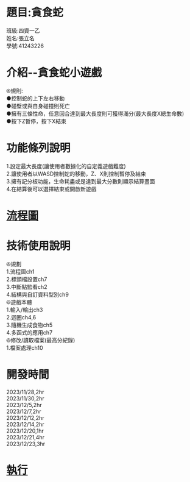 # 題目:貪食蛇  
班級:四資一乙  
姓名:張立名  
學號:41243226   
# 介紹--貪食蛇小遊戲    
⦾規則:  
●控制蛇的上下左右移動  
●碰壁或與自身碰撞則死亡  
●擁有三條性命，任意回合達到最大長度則可獲得滿分(最大長度X總生命數)  
●按下Z暫停，按下X結束  
#  功能條列說明  
1.設定最大長度(讓使用者數據化的自定義遊戲難度)  
2.讓使用者以WASD控制蛇的移動，Z、X則控制暫停及結束  
3.擁有記分板功能，生命耗盡或是達到最大分數則顯示結算畫面  
4.在結算後可以選擇結束或開啟新遊戲  
#  [流程圖](https://github.com/mingchang2005/snake/blob/master/%E6%B5%81%E7%A8%8B%E5%9C%96.pdf)  
#  技術使用說明
⦾規劃  
1.流程圖ch1   
2.標頭檔設置ch7  
3.中斷點監看ch2  
4.結構與自訂資料型別ch9  
⦾遊戲本體  
1.輸入/輸出ch3  
2.迴圈ch4,6  
3.隨機生成食物ch5  
4.多函式的應用ch7  
⦾修改/讀取檔案(最高分紀錄)  
1.檔案處理ch10  
#  開發時間  
2023/11/28,2hr  
2023/11/30,2hr  
2023/12/5,2hr  
2023/12/7,2hr  
2023/12/12,2hr  
2023/12/14,2hr  
2023/12/20,1hr  
2023/12/21,4hr  
2023/12/23,3hr  
#  [執行](https://github.com/mingchang2005/snake/raw/master/%E5%9F%B7%E8%A1%8C.zip)  
